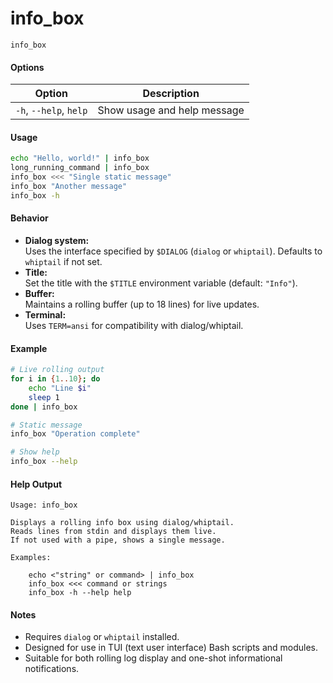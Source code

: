 # info_box

```
info_box
```

#### Options

| Option              | Description                                                |
|---------------------|------------------------------------------------------------|
| `-h`, `--help`, `help`  | Show usage and help message                        |

#### Usage

```bash
echo "Hello, world!" | info_box
long_running_command | info_box
info_box <<< "Single static message"
info_box "Another message"
info_box -h
```

#### Behavior

- **Dialog system:**  
  Uses the interface specified by `$DIALOG` (`dialog` or `whiptail`). Defaults to `whiptail` if not set.
- **Title:**  
  Set the title with the `$TITLE` environment variable (default: `"Info"`).
- **Buffer:**  
  Maintains a rolling buffer (up to 18 lines) for live updates.
- **Terminal:**  
  Uses `TERM=ansi` for compatibility with dialog/whiptail.

#### Example

```bash
# Live rolling output
for i in {1..10}; do
	echo "Line $i"
	sleep 1
done | info_box

# Static message
info_box "Operation complete"

# Show help
info_box --help
```

#### Help Output

```
Usage: info_box

Displays a rolling info box using dialog/whiptail.
Reads lines from stdin and displays them live.
If not used with a pipe, shows a single message.

Examples:

	echo <"string" or command> | info_box
	info_box <<< command or strings
	info_box -h --help help
```

#### Notes

- Requires `dialog` or `whiptail` installed.
- Designed for use in TUI (text user interface) Bash scripts and modules.
- Suitable for both rolling log display and one-shot informational notifications.
